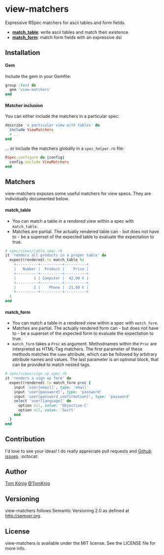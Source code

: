 # view-matchers
Expressive RSpec matchers for ascii tables and form fields.

* **[match_table](#match_table)**: write ascii tables and match their existence
* **[match_form](#match_form)**: match form fields with an expressive dsl

## Installation

#### Gem

Include the gem in your Gemfile:

```ruby
group :test do
  gem 'view-matchers'
end
```

#### Matcher inclusion

You can either include the matchers in a particular spec:

```ruby
describe 'a particular view with tables' do
  include ViewMatchers
  # ...
end
```

... or include the matchers globally in a `spec_helper.rb` file:

```ruby
RSpec.configure do |config|
  config.include ViewMatchers
end
```

## Matchers

view-matchers exposes some useful matchers for view specs. They are individually documented below.

#### match_table

* You can match a table in a rendered view within a spec with `match_table`.
* Matches are partial. The actually rendered table can - but does not have to - be a superset of the expected table to evaluate the expectation to true.

```ruby
# spec/views/table_spec.rb
it 'renders all products in a proper table' do
  expect(rendered).to match_table %(
    +----------+----------+----------+
    |   Number |  Product |    Price |
    +----------+----------+----------+
    |        1 | Computer |  42,00 € |
    +----------+----------+----------+
    |        2 |    Phone |  21,00 € |
    +----------+----------+----------+
  )
end
```

#### match_form

* You can match a table in a rendered view within a spec with `match_form`.
* Matches are partial. The actually rendered form can - but does not have to - be a superset of the expected form to evaluate the expectation to true.
* `match_form` takes a `Proc` as argument. Methodnames within the `Proc` are interpreted as HTML-Tag matchers. The first parameter of these methods matches the `name` attribute, which can be followed by arbitrary attribute names and values. The last parameter is an optional block, that can be provided to match nested tags.

```ruby
# spec/views/sign_up_spec.rb
it 'renders a sign up form' do
  expect(rendered).to match_form proc {
    input 'user[email]', type: 'email'
    input 'user[password]', type: 'password'
    input 'user[password_confirmation]', type: 'password'
    select 'user[language]' do
      option nil, value: 'Objective-C'
      option nil, value: 'Swift'
    end
  }
end
```

## Contribution

I'd love to see your ideas!
I do really appreciate pull requests and [Github issues](https://github.com/TomKnig/view-matchers/issues/new). :octocat:

## Author

[Tom König](http://github.com/TomKnig) [@TomKnig](https://twitter.com/TomKnig)

## Versioning

view-matchers follows Semantic Versioning 2.0 as defined at <http://semver.org>.

## License

view-matchers is available under the MIT license. See the LICENSE file for more info.
